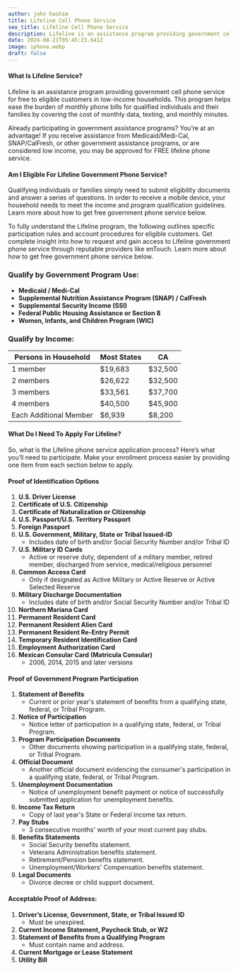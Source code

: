 ```yaml
---
author: john hashim
title: Lifeline Cell Phone Service
seo_title: Lifeline Cell Phone Service
description: Lifeline is an assistance program providing government cell phone service for free to eligible customers in low-income households. 
date: 2024-08-21T05:45:23.641Z
image: iphone.webp
draft: false
---
```


#### What Is Lifeline Service?
Lifeline is an assistance program providing government cell phone service for free to eligible customers in low-income households. This program helps ease the burden of monthly phone bills for qualified individuals and their families by covering the cost of monthly data, texting, and monthly minutes.

Already participating in government assistance programs? You’re at an advantage! If you receive assistance from Medicaid/Medi-Cal, SNAP/CalFresh, or other government assistance programs, or are considered low income, you may be approved for FREE lifeline phone service.

#### Am I Eligible For Lifeline Government Phone Service?
Qualifying individuals or families simply need to submit eligibility documents and answer a series of questions. In order to receive a mobile device, your household needs to meet the income and program qualification guidelines. Learn more about how to get free government phone service below.

To fully understand the Lifeline program, the following outlines specific participation rules and account procedures for eligible customers. Get complete insight into how to request and gain access to Lifeline government phone service through reputable providers like enTouch. Learn more about how to get free government phone service below.


### Qualify by Government Program Use:
- **Medicaid / Medi-Cal**
- **Supplemental Nutrition Assistance Program (SNAP) / CalFresh**
- **Supplemental Security Income (SSI)**
- **Federal Public Housing Assistance or Section 8**
- **Women, Infants, and Children Program (WIC)**

### Qualify by Income:
| Persons in Household | Most States | CA |
|----------------------|-------------|----|
| 1 member             | $19,683     | $32,500 |
| 2 members            | $26,622     | $32,500 |
| 3 members            | $33,561     | $37,700 |
| 4 members            | $40,500     | $45,900 |
| Each Additional Member| $6,939      | $8,200  |

#### What Do I Need To Apply For Lifeline?
So, what is the Lifeline phone service application process? Here’s what you’ll need to participate. Make your enrollment process easier by providing one item from each section below to apply.

#### Proof of Identification Options

1. **U.S. Driver License**
2. **Certificate of U.S. Citizenship**
3. **Certificate of Naturalization or Citizenship**
4. **U.S. Passport/U.S. Territory Passport**
5. **Foreign Passport**
6. **U.S. Government, Military, State or Tribal Issued-ID** 
   - Includes date of birth and/or Social Security Number and/or Tribal ID
7. **U.S. Military ID Cards** 
   - Active or reserve duty, dependent of a military member, retired member, discharged from service, medical/religious personnel
8. **Common Access Card** 
   - Only if designated as Active Military or Active Reserve or Active Selected Reserve
9. **Military Discharge Documentation** 
   - Includes date of birth and/or Social Security Number and/or Tribal ID
10. **Northern Mariana Card**
11. **Permanent Resident Card**
12. **Permanent Resident Alien Card**
13. **Permanent Resident Re-Entry Permit**
14. **Temporary Resident Identification Card**
15. **Employment Authorization Card**
16. **Mexican Consular Card (Matricula Consular)**
    - 2006, 2014, 2015 and later versions

#### Proof of Government Program Participation

1. **Statement of Benefits**
   - Current or prior year's statement of benefits from a qualifying state, federal, or Tribal Program.
2. **Notice of Participation**
   - Notice letter of participation in a qualifying state, federal, or Tribal Program.
3. **Program Participation Documents**
   - Other documents showing participation in a qualifying state, federal, or Tribal Program.
4. **Official Document**
   - Another official document evidencing the consumer's participation in a qualifying state, federal, or Tribal Program.
5. **Unemployment Documentation**
   - Notice of unemployment benefit payment or notice of successfully submitted application for unemployment benefits.
6. **Income Tax Return**
   - Copy of last year's State or Federal income tax return.
7. **Pay Stubs**
   - 3 consecutive months' worth of your most current pay stubs.
8. **Benefits Statements**
   - Social Security benefits statement.
   - Veterans Administration benefits statement.
   - Retirement/Pension benefits statement.
   - Unemployment/Workers' Compensation benefits statement.
9. **Legal Documents**
   - Divorce decree or child support document.

#### Acceptable Proof of Address:

1. **Driver’s License, Government, State, or Tribal Issued ID**
   - Must be unexpired.
2. **Current Income Statement, Paycheck Stub, or W2**
3. **Statement of Benefits from a Qualifying Program**
   - Must contain name and address.
4. **Current Mortgage or Lease Statement**
5. **Utility Bill**


